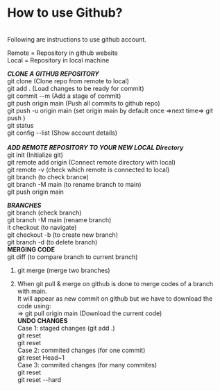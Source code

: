 # How to use Github?
<br>
Following are instructions to use github account.

Remote = Repository in github website <br>
Local = Repository in local machine <br>

***********CLONE A GITHUB REPOSITORY*********** <br>
git clone <repo link> (Clone repo from remote to local) <br>
git add . (Load changes to be ready for commit) <br>
git commit --m (Add a stage of commit) <br>
git push origin main (Push all commits to github repo) <br>
git push -u origin main (set origin main by default once =>next time=> git push ) <br>
git status <br>
git config --list (Show account details) <br>
 <br>
***********ADD REMOTE REPOSITORY TO YOUR NEW LOCAL Directory*********** <br>
git init (Initialize git) <br>
git remote add origin <repo link> (Connect remote directory with local) <br>
git remote -v (check which remote is connected to local) <br>
git branch (to check brance) <br>
git branch -M main (to rename branch to main) <br>
git push origin main <br>

***********BRANCHES*********** <br>
git branch (check branch) <br>
git branch -M main (rename branch) <br>
it checkout <branch name> (to navigate) <br>
git checkout -b <new branch name> (to create new branch) <br>
git branch -d <branch name> (to delete branch) <br>
****MERGING CODE**** <br>
git diff <branch name> (to compare branch to current branch) <br>
1) git merge <branch name> (merge two branches) <br>

2) When git pull & merge on github is done to merge codes of a branch with main. <br>
   It will appear as new commit on github but we have to download the code using: <br>
   => git pull origin main (Download the current code) <br>
****UNDO CHANGES**** <br>
Case 1: staged changes (git add .) <br>
	git reset <File name> <br>
	git reset <br>
Case 2: commited changes (for one commit) <br>
	git reset Head~1 <br>
Case 3: commited changes (for many commites) <br>
	git reset <commit hash> <br>
	git reset --hard <commit hash> <br>
	 <br>
